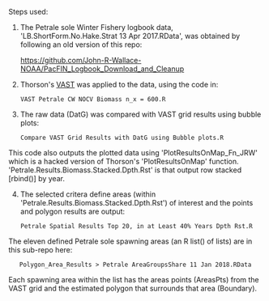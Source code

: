
Steps used:

1) The Petrale sole Winter Fishery logbook data, 'LB.ShortForm.No.Hake.Strat 13 Apr 2017.RData', was obtained by following an old version of this repo:

      https://github.com/John-R-Wallace-NOAA/PacFIN_Logbook_Download_and_Cleanup

2) Thorson's [VAST](https://github.com/James-Thorson-NOAA/VAST]) was applied to the data, using the code in:

       VAST Petrale CW NOCV Biomass n_x = 600.R

3) The raw data (DatG) was compared with VAST grid results using bubble plots:

       Compare VAST Grid Results with DatG using Bubble plots.R

This code also outputs the plotted data using 'PlotResultsOnMap_Fn_JRW' which is a hacked version of Thorson's 'PlotResultsOnMap' function. 'Petrale.Results.Biomass.Stacked.Dpth.Rst' is that output row stacked [rbind()] by year.

4) The selected critera define areas (within 'Petrale.Results.Biomass.Stacked.Dpth.Rst') of interest and the points and polygon results are output:

       Petrale Spatial Results Top 20, in at Least 40% Years Dpth Rst.R

   
The eleven defined Petrale sole spawning areas (an R list() of lists) are in this sub-repo here:

       Polygon_Area_Results > Petrale AreaGroupsShare 11 Jan 2018.RData
       
Each spawning area within the list has the areas points (AreasPts) from the VAST grid and the estimated polygon that surrounds that area (Boundary).
